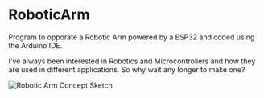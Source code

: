 # RoboticArm
Program to opporate a Robotic Arm powered by a ESP32 and coded using the Arduino IDE.

I've always been interested in Robotics and Microcontrollers and how they are used in different applications. So why wait any longer to make one?

![Robotic Arm Concept Sketch](https://github.com/user-attachments/assets/18db922e-1f73-4cbe-8692-0eef0d28f390)
